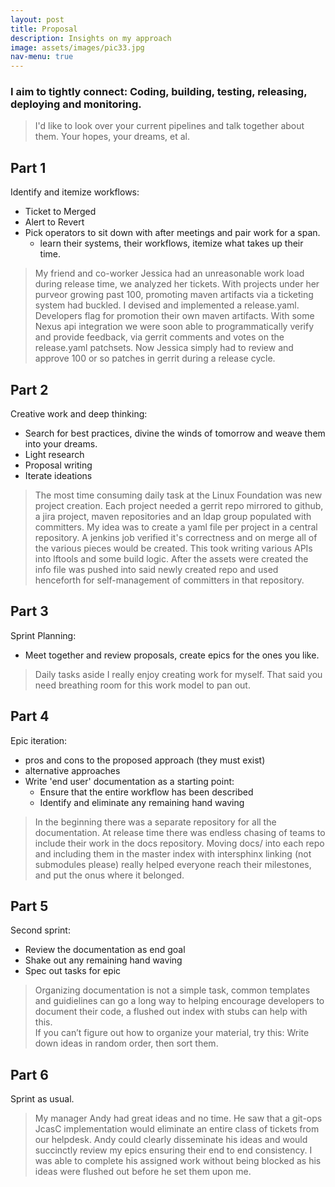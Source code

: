 ```yaml
---
layout: post
title: Proposal
description: Insights on my approach
image: assets/images/pic33.jpg
nav-menu: true
---
```



### I aim to tightly connect: Coding, building, testing, releasing, deploying and monitoring.

> I'd like to look over your current pipelines and talk together about them. Your hopes, your dreams, et al.

Part 1
------

Identify and itemize workflows:
* Ticket to Merged
* Alert to Revert
* Pick operators to sit down with after meetings and pair work for a span.
  * learn their systems, their workflows, itemize what takes up their time.

>My friend and co-worker Jessica had an unreasonable work load during release time, we analyzed her tickets.
With projects under her purveor growing past 100, promoting maven artifacts via a ticketing system had buckled.
I devised and implemented a release.yaml. Developers flag for promotion their own maven artifacts.
With some Nexus api integration we were soon able to programmatically verify and provide feedback, via gerrit comments and votes on the release.yaml patchsets.
Now Jessica simply had to review and approve 100 or so patches in gerrit during a release cycle.


Part 2
------

Creative work and deep thinking:
* Search for best practices, divine the winds of tomorrow and weave them into your dreams.
* Light research
* Proposal writing
* Iterate ideations

>The most time consuming daily task at the Linux Foundation was new project creation.
Each project needed a gerrit repo mirrored to github, a jira project, maven repositories
and an ldap group populated with committers. My idea was to create a yaml file per project in a central repository.
A jenkins job verified it's correctness and on merge all of the various pieces would be created.
This took writing various APIs into lftools and some build logic. After the assets were created the info file was pushed into said newly created repo
and used henceforth for self-management of committers in that repository.


Part 3
------

Sprint Planning:

* Meet together and review proposals, create epics for the ones you like.

> Daily tasks aside I really enjoy creating work for myself.
That said you need breathing room for this work model to pan out.

Part 4
------

Epic iteration:

* pros and cons to the proposed approach (they must exist)
* alternative approaches
* Write 'end user' documentation as a starting point:
  * Ensure that the entire workflow has been described
  * Identify and eliminate any remaining hand waving

>In the beginning there was a separate repository for all the documentation.
At release time there was endless chasing of teams to include their work in the docs repository.
Moving docs/ into each repo and including them in the master index with intersphinx linking (not submodules please)
really helped everyone reach their milestones, and put the onus where it belonged.

Part 5
------

Second sprint:

* Review the documentation as end goal
* Shake out any remaining hand waving
* Spec out tasks for epic

>Organizing documentation is not a simple task, common templates and guidielines can go a long way to helping encourage
developers to document their code, a flushed out index with stubs can help with this.\
If you can’t figure out how to organize your material, try this: Write down ideas in random order, then sort them.

Part 6
------

Sprint as usual.

>My manager Andy had great ideas and no time.
He saw that a git-ops JcasC implementation would eliminate an entire class of tickets from our helpdesk.
Andy could clearly disseminate his ideas and would succinctly review my epics ensuring their end to end consistency.
I was able to complete his assigned work without being blocked as his ideas were flushed out before he set them upon me.

